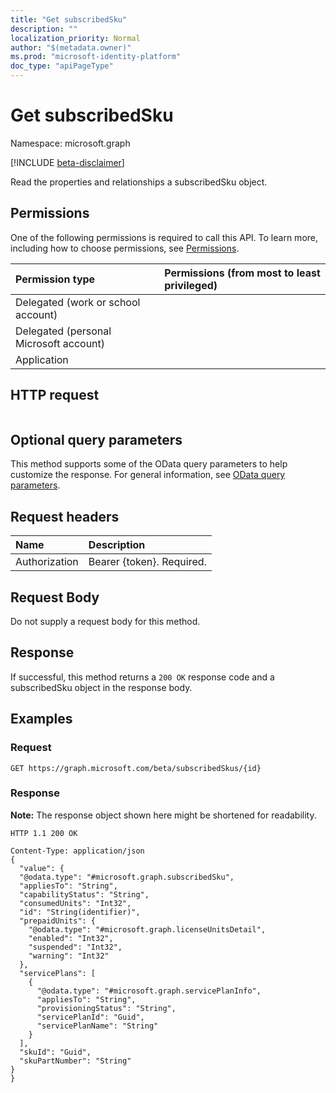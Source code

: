 ```yaml
---
title: "Get subscribedSku"
description: ""
localization_priority: Normal
author: "$(metadata.owner)"
ms.prod: "microsoft-identity-platform"
doc_type: "apiPageType"
---
```


# Get subscribedSku

Namespace: microsoft.graph

[!INCLUDE [beta-disclaimer](../../includes/beta-disclaimer.md)]

Read the properties and relationships a subscribedSku object.

## Permissions

One of the following permissions is required to call this API. To learn more, including how to choose permissions, see [Permissions](/graph/permissions-reference).

| Permission type                        | Permissions (from most to least privileged) |
| :------------------------------------- | :------------------------------------------ |
| Delegated (work or school account)     |                                             |
| Delegated (personal Microsoft account) |                                             |
| Application                            |                                             |

## HTTP request

<!-- {
  "blockType": "ignored"
}
-->

```http

```

## Optional query parameters

This method supports some of the OData query parameters to help customize the response. For general information, see [OData query parameters](/graph/query-parameters).

## Request headers

| Name          | Description               |
| :------------ | :------------------------ |
| Authorization | Bearer {token}. Required. |

## Request Body

<!-- Actions and Functions -->

<!-- CRUD Methods -->

Do not supply a request body for this method.

## Response

If successful, this method returns a `200 OK` response code and a subscribedSku object in the response body.

## Examples

### Request

<!-- {
  "blockType": "request",
  "name": "get_subscribedsku"
}
-->

```http
GET https://graph.microsoft.com/beta/subscribedSkus/{id}

```

### Response

**Note:** The response object shown here might be shortened for readability.

<!-- {
  "blockType": "response",
  "truncated": true,
  "@odata.type": "Microsoft.DirectoryServices.subscribedSku"
}
-->

```http
HTTP 1.1 200 OK

Content-Type: application/json
{
  "value": {
  "@odata.type": "#microsoft.graph.subscribedSku",
  "appliesTo": "String",
  "capabilityStatus": "String",
  "consumedUnits": "Int32",
  "id": "String(identifier)",
  "prepaidUnits": {
    "@odata.type": "#microsoft.graph.licenseUnitsDetail",
    "enabled": "Int32",
    "suspended": "Int32",
    "warning": "Int32"
  },
  "servicePlans": [
    {
      "@odata.type": "#microsoft.graph.servicePlanInfo",
      "appliesTo": "String",
      "provisioningStatus": "String",
      "servicePlanId": "Guid",
      "servicePlanName": "String"
    }
  ],
  "skuId": "Guid",
  "skuPartNumber": "String"
}
}

```
